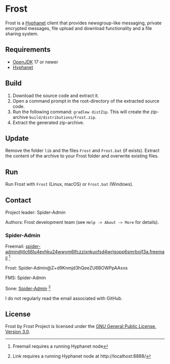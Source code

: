 # Frost

Frost is a [Hyphanet](https://www.hyphanet.org/) client that provides newsgroup-like messaging, private encrypted messages, file upload and download functionality and a file sharing system.

## Requirements

- [OpenJDK](https://openjdk.org/) 17 or newer
- [Hyphanet](https://www.hyphanet.org/)

## Build

1. Download the source code and extract it.
2. Open a command prompt in the root-directory of the extracted source code.
3. Run the following command: `gradlew distZip`. This will create the zip-archive `build/distributions/Frost.zip`.
4. Extract the generated zip-archive.

## Update

Remove the folder `lib` and the files `Frost` and `Frost.bat` (if exists). Extract the content of the archive to your Frost folder and overwrite existing files.

## Run

Run Frost with `Frost` (Linux, macOS) or `Frost.bat` (Windows).

## Contact

Project leader: Spider-Admin

Authors: Frost development team (see `Help -> About -> More` for details).

### Spider-Admin

Freemail: spider-admin@tlc66lu4eyhku24wwym6lfczzixnkuofsd4wrlgopp6smrbojf3a.freemail [^2]

Frost: Spider-Admin@Z+d9Knmjd3hQeeZU6BOWPpAAxxs

FMS: Spider-Admin

Sone: [Spider-Admin](http://localhost:8888/Sone/viewSone.html?sone=msXvLpwmDqprlrYZ5ZRZyi7VUcWQ~Wisznv9JkQuSXY) [^1]

I do not regularly read the email associated with GitHub.

## License

Frost by Frost Project is licensed under the [GNU General Public License, Version 3.0](https://www.gnu.org/licenses/gpl-3.0.html.en).

[^1]: Link requires a running Hyphanet node at http://localhost:8888/
[^2]: Freemail requires a running Hyphanet node
